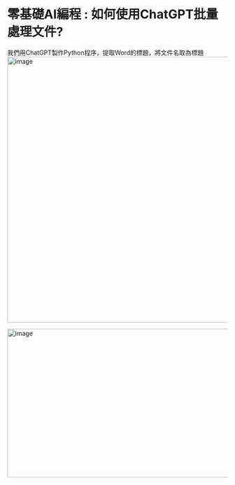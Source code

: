 # 零基礎AI編程 : 如何使用ChatGPT批量處理文件?
我們用ChatGPT製作Python程序，提取Word的標題，將文件名取為標題
<img width="1017" height="608" alt="image" src="https://github.com/user-attachments/assets/9fe49ef1-2969-4338-a9c0-0fbe0c0cf15c" />

<img width="1024" height="340" alt="image" src="https://github.com/user-attachments/assets/c65fcd24-8d92-4ccd-915b-9e32e1929449" />
